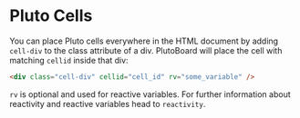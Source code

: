 # Pluto Cells

You can place Pluto cells everywhere in the HTML document by adding `cell-div` to the class attribute of a div. PlutoBoard will place the cell with matching `cellid` inside that div:

```html
<div class="cell-div" cellid="cell_id" rv="some_variable" />
```

`rv` is optional and used for reactive variables. For further information about reactivity and reactive variables head to `reactivity`.
